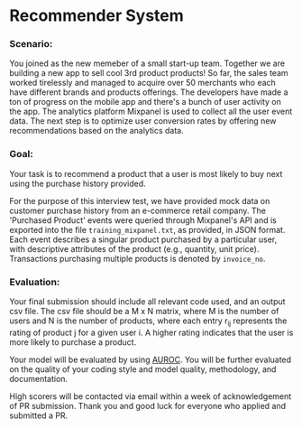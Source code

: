 # Recommender System

### Scenario:

You joined as the new memeber of a small start-up team. Together we are building a new app to sell cool 3rd product 
products! So far, the sales team worked tirelessly and managed to acquire over 50 merchants who each have different 
brands and products offerings. The developers have made a ton of progress on the mobile app and there's a bunch of
user activity on the app. The analytics platform Mixpanel is used to collect all the user event data.
The next step is to optimize user conversion rates by offering new recommendations based on the analytics data.

### Goal:
Your task is to recommend a product that a user is most likely to buy next using the purchase history provided.

For the purpose of this interview test, we have provided mock data on customer purchase history from an e-commerce 
retail company. The 'Purchased Product' events were queried through Mixpanel's API and is exported into the file 
`training_mixpanel.txt`, as provided, in JSON format. Each event describes a singular product purchased by a 
particular user, with  descriptive attributes of the product (e.g., quantity, unit price). Transactions purchasing 
multiple products is denoted by `invoice_no`.


### Evaluation:
Your final submission should include all relevant code used, and an output csv file. The csv file should be a 
M x N matrix, where M is the number of users and N is the number of products, where each entry r<sub>ij</sub> 
represents the rating of product j for a given user i. A higher rating indicates that the user is more likely to 
purchase a product.

Your model will be evaluated by using [AUROC](https://en.wikipedia.org/wiki/Receiver_operating_characteristic). You 
will be further evaluated on the quality of your coding style and model quality, methodology, and documentation.

High scorers will be contacted via email within a week of acknowledgement of PR submission.
Thank you and good luck for everyone who applied and submitted a PR.
